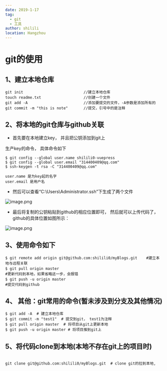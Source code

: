 ```yaml
---
date: 2019-1-17
tag: 
  - git
  - 工具
author: shilili
location: Hangzhou  
---
```


# git的使用

<a name="5iDCD"></a>
## 1、建立本地仓库

```git
git init                           //建立本地仓库
touch readme.txt                   //创建一个文件
git add -A                         //添加要提交的文件，-A参数是添加所有的
git commit -m "this is note"       //提交，引号中的是注释
```
<a name="6PxFL"></a>
## 2、将本地的git仓库与github关联

- 首先要在本地建立key， 并且把公钥添加到git上

生产key的命令， 具体命令如下

```git
$ git config --global user.name shilili0-vuepress
$ git config --global user.email "314400409@qq.com"
$ ssh-keygen -t rsa -C "314400409@qq.com"
```

```
user.name 是为key起的名字
user.email 是用户名
```

- 然后可以查看“C:\Users\Administrator\.ssh”下生成了两个文件

![image.png](https://cdn.nlark.com/yuque/0/2019/png/135789/1573969351264-2adb69ee-89ca-4dc8-96b9-bd29efe7a083.png#align=left&display=inline&height=460&name=image.png&originHeight=460&originWidth=768&search=&size=61304&status=done&width=768)

- 最后将复制的公钥粘贴到github的相应位置即可， 然后就可以上传代码了， github的具体位置如图所示：

![image.png](https://cdn.nlark.com/yuque/0/2019/png/135789/1573969315791-e54189c3-abd8-4a47-9463-cef8ebae03a8.png#align=left&display=inline&height=697&name=image.png&originHeight=697&originWidth=1287&search=&size=96505&status=done&width=1287)
<a name="0Qe0O"></a>
## 3、使用命令如下

```git
$ git remote add origin git@github.com:shilili0/myBlogs.git    #建立本地与远程关联
$ git pull origin master　　　　　　　　　　　　　　　　　　　　　　　　           #更新代码到本地，如果省略这一步，会报错
$ git push -u origin master　　　　　　　　　　　　　　　　　　　　　　　　        #提交代码到github
```
<a name="5QxPm"></a>
## 4、 其他：git常用的命令(暂未涉及到分支及其他情况)

```git
$ git add -A  # 建立本地仓库
$ git commit -m "test1"  # 提交到git， test1为注释
$ git pull origin master  # 将项目从git上更新本地
$ git push -u origin master # 将项目推到git上
```
<a name="a9vnJ"></a>
## 5、将代码clone到本地(本地不存在git上的项目时)

```git
 
git clone git@github.com:shilili0/myBlogs.git  # clone git的拉到本地,
```





